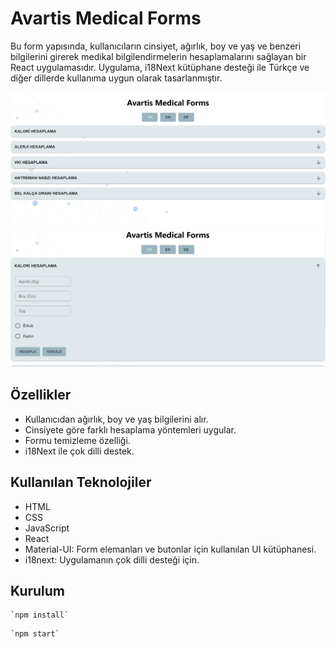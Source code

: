# Avartis Medical Forms

Bu form yapısında, kullanıcıların cinsiyet, ağırlık, boy ve yaş ve benzeri bilgilerini girerek medikal bilgilendirmelerin hesaplamalarını sağlayan bir React uygulamasıdır. Uygulama, i18Next kütüphane desteği ile Türkçe ve diğer dillerde kullanıma uygun olarak tasarlanmıştır.

![alt text](/src/screenshot/ekran1.jpg)
![alt text](/src/screenshot/ekran2.jpg)



## Özellikler

* Kullanıcıdan ağırlık, boy ve yaş bilgilerini alır.
* Cinsiyete göre farklı hesaplama yöntemleri uygular.
* Formu temizleme özelliği.
* i18Next ile çok dilli destek.

## Kullanılan Teknolojiler

* HTML
* CSS
* JavaScript
* React
* Material-UI: Form elemanları ve butonlar için kullanılan UI kütüphanesi.
* i18next: Uygulamanın çok dilli desteği için.

## Kurulum

```
`npm install`
```
```
`npm start`
```
